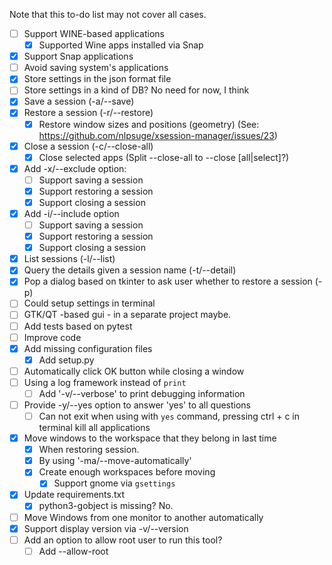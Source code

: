 Note that this to-do list may not cover all cases.

- [ ] Support WINE-based applications
  - [x] Supported Wine apps installed via Snap
- [x] Support Snap applications
- [ ] Avoid saving system's applications
- [x] Store settings in the json format file
- [ ] Store settings in a kind of DB? No need for now, I think
- [x] Save a session (-a/--save)
- [x] Restore a session (-r/--restore)
  - [x] Restore window sizes and positions (geometry) (See: https://github.com/nlpsuge/xsession-manager/issues/23)
- [x] Close a session (-c/--close-all)
  - [x] Close selected apps (Split --close-all to --close [all|select]?)
- [x] Add -x/--exclude option:
  - [ ] Support saving a session
  - [x] Support restoring a session
  - [x] Support closing a session
- [x] Add -i/--include option
  - [ ] Support saving a session
  - [x] Support restoring a session
  - [x] Support closing a session
- [x] List sessions (-l/--list)
- [x] Query the details given a session name (-t/--detail)
- [x] Pop a dialog based on tkinter to ask user whether to restore a session (-p)
- [ ] Could setup settings in terminal
- [ ] GTK/QT -based gui - in a separate project maybe.
- [ ] Add tests based on pytest
- [ ] Improve code
- [x] Add missing configuration files
  - [x] Add setup.py
- [ ] Automatically click OK button while closing a window
- [ ] Using a log framework instead of `print`
  - [ ] Add '-v/--verbose' to print debugging information
- [ ] Provide -y/--yes option to answer 'yes' to all questions
  - [ ] Can not exit when using with `yes` command, pressing ctrl + c in terminal kill all applications
- [x] Move windows to the workspace that they belong in last time 
  - [x] When restoring session.
  - [x] By using '-ma/--move-automatically'
  - [x] Create enough workspaces before moving
    - [x] Support gnome via `gsettings`
- [x] Update requirements.txt
  - [x] python3-gobject is missing? No.
- [ ] Move Windows from one monitor to another automatically
- [x] Support display version via -v/--version
- [ ] Add an option to allow root user to run this tool?
    - [ ] Add --allow-root
